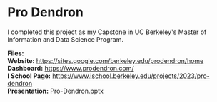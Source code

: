 # Pro Dendron

I completed this project as my Capstone in UC Berkeley's Master of Information and Data Science Program.

**Files:**  
**Website:** https://sites.google.com/berkeley.edu/prodendron/home   
**Dashboard:** https://www.prodendron.com/      
**I School Page:** https://www.ischool.berkeley.edu/projects/2023/pro-dendron   
**Presentation:** Pro-Dendron.pptx  
